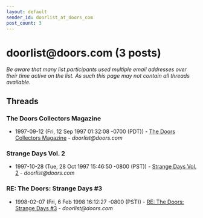 ```yaml
---
layout: default
sender_id: doorlist_at_doors_com
post_count: 3
---
```


# doorlist<span>@</span>doors.com (3 posts)

_Be aware that many list participants used multiple email addresses over their time active on the list. As such this page may not contain all threads available._

## Threads

### The Doors Collectors Magazine
+ 1997-09-12 (Fri, 12 Sep 1997 01:32:08 -0700 (PDT)) - [The Doors Collectors Magazine](/archive/1997/09/2dbac4d13e795eb091cfb4c6d54102b9a7059f527a7ab2cf8c94542e7d6fd202) - _doorlist@doors.com_

### Strange Days Vol. 2
+ 1997-10-28 (Tue, 28 Oct 1997 15:46:50 -0800 (PST)) - [Strange Days Vol. 2](/archive/1997/10/48b14b87f79ced6d59f7fb4a6299f630539911a1de480b30e44849656c68c71d) - _doorlist@doors.com_

### RE: The Doors: Strange Days #3
+ 1998-02-07 (Fri, 6 Feb 1998 16:12:27 -0800 (PST)) - [RE: The Doors: Strange Days #3](/archive/1998/02/1eba0a1eb548f6ebc022cd474c118c064e4556f5980f13836c8e3d88d1effc64) - _doorlist@doors.com_

